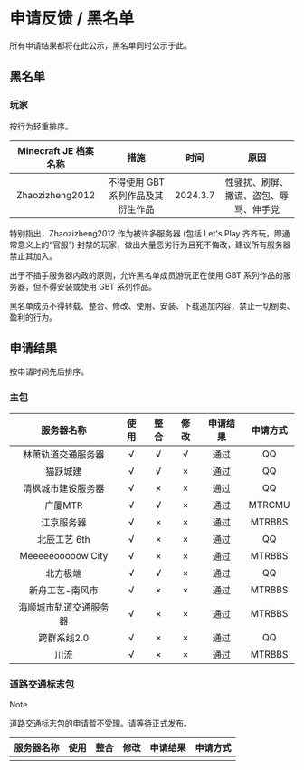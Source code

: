 # 申请反馈 / 黑名单

所有申请结果都将在此公示，黑名单同时公示于此。

## 黑名单

### 玩家

按行为轻重排序。

| Minecraft JE 档案名称 |               措施                |   时间   |                  原因                  |
| :-------------------: | :-------------------------------: | :------: | :------------------------------------: |
|    Zhaozizheng2012    | 不得使用 GBT 系列作品及其衍生作品 | 2024.3.7 | 性骚扰、刷屏、撒谎、盗包、辱骂、伸手党 |

特别指出，Zhaozizheng2012 作为被许多服务器 (包括 Let's Play 齐齐玩，即通常意义上的“官服”) 封禁的玩家，做出大量恶劣行为且死不悔改，建议所有服务器禁止其加入。

出于不插手服务器内政的原则，允许黑名单成员游玩正在使用 GBT 系列作品的服务器，但不得安装或使用 GBT 系列作品。

黑名单成员不得转载、整合、修改、使用、安装、下载追加内容，禁止一切倒卖、盈利的行为。

## 申请结果

按申请时间先后排序。

### 主包

|       服务器名称       | 使用 | 整合 | 修改 | 申请结果 | 申请方式 |
| :--------------------: | :--: | :--: | :--: | :------: | :------: |
|   林萧轨道交通服务器   |  √   |  √   |  √   |   通过   |    QQ    |
|        猫跃城建        |  √   |  √   |  ×   |   通过   |    QQ    |
|   清枫城市建设服务器   |  √   |  ×   |  ×   |   通过   |    QQ    |
|        广厦MTR         |  √   |  √   |  ×   |   通过   |  MTRCMU  |
|       江京服务器       |  √   |  ×   |  ×   |   通过   |  MTRBBS  |
|      北辰工艺 6th      |  √   |  ×   |  ×   |   通过   |    QQ    |
|   Meeeeeooooow City    |  √   |  ×   |  ×   |   通过   |  MTRBBS  |
|        北方极端        |  √   |  √   |  ×   |   通过   |    QQ    |
|    新舟工艺-南风市     |  √   |  ×   |  ×   |   通过   |  MTRBBS  |
| 海顺城市轨道交通服务器 |  √   |  ×   |  ×   |   通过   |  MTRBBS  |
|      跨群系线2.0       |  √   |  ×   |  ×   |   通过   |    QQ    |
|          川流          |  √   |  ×   |  ×   |   通过   |  MTRBBS  |

### 道路交通标志包

> [!NOTE]
> 道路交通标志包的申请暂不受理。请等待正式发布。

| 服务器名称 | 使用 | 整合 | 修改 | 申请结果 | 申请方式 |
| :--------: | :--: | :--: | :--: | :------: | :------: |
|            |      |      |      |          |          |

